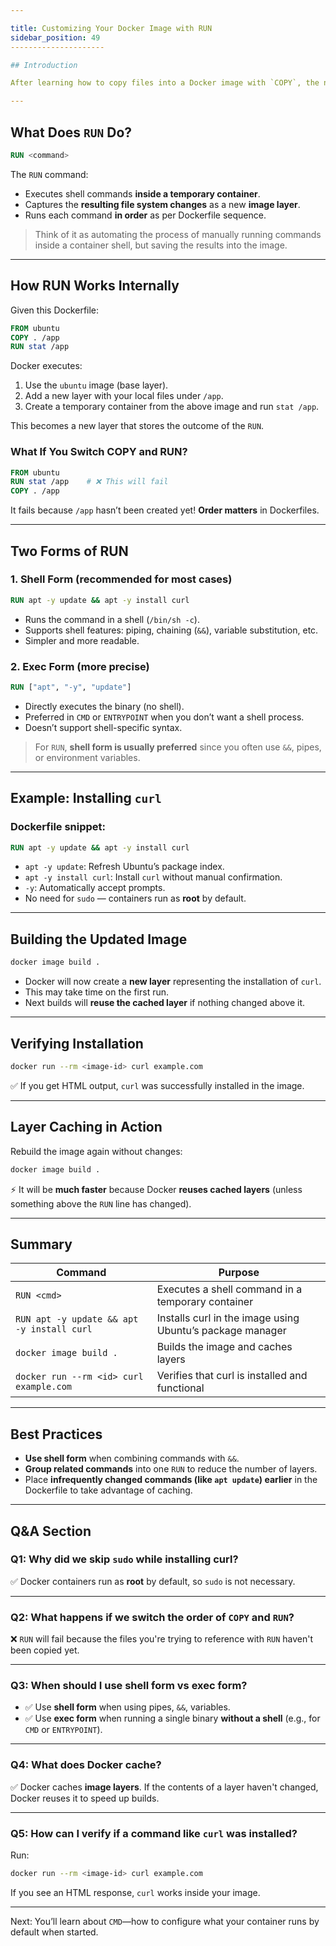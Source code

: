 ```yaml
---

title: Customizing Your Docker Image with RUN
sidebar_position: 49
---------------------

## Introduction

After learning how to copy files into a Docker image with `COPY`, the next step is **customizing the image** using the `RUN` instruction. `RUN` is one of the most powerful Dockerfile instructions—it allows you to **install software**, **configure packages**, or **prepare the environment** inside your image.

---
```


## What Does `RUN` Do?

```dockerfile
RUN <command>
```

The `RUN` command:

- Executes shell commands **inside a temporary container**.
- Captures the **resulting file system changes** as a new **image layer**.
- Runs each command **in order** as per Dockerfile sequence.

> Think of it as automating the process of manually running commands inside a
> container shell, but saving the results into the image.

---

## How RUN Works Internally

Given this Dockerfile:

```dockerfile
FROM ubuntu
COPY . /app
RUN stat /app
```

Docker executes:

1. Use the `ubuntu` image (base layer).
2. Add a new layer with your local files under `/app`.
3. Create a temporary container from the above image and run `stat /app`.

This becomes a new layer that stores the outcome of the `RUN`.

### What If You Switch COPY and RUN?

```dockerfile
FROM ubuntu
RUN stat /app    # ❌ This will fail
COPY . /app
```

It fails because `/app` hasn’t been created yet! **Order matters** in
Dockerfiles.

---

## Two Forms of RUN

### 1. **Shell Form** (recommended for most cases)

```dockerfile
RUN apt -y update && apt -y install curl
```

- Runs the command in a shell (`/bin/sh -c`).
- Supports shell features: piping, chaining (`&&`), variable substitution, etc.
- Simpler and more readable.

### 2. **Exec Form** (more precise)

```dockerfile
RUN ["apt", "-y", "update"]
```

- Directly executes the binary (no shell).
- Preferred in `CMD` or `ENTRYPOINT` when you don’t want a shell process.
- Doesn’t support shell-specific syntax.

> For `RUN`, **shell form is usually preferred** since you often use `&&`,
> pipes, or environment variables.

---

## Example: Installing `curl`

### Dockerfile snippet:

```dockerfile
RUN apt -y update && apt -y install curl
```

- `apt -y update`: Refresh Ubuntu’s package index.
- `apt -y install curl`: Install `curl` without manual confirmation.
- `-y`: Automatically accept prompts.
- No need for `sudo` — containers run as **root** by default.

---

## Building the Updated Image

```bash
docker image build .
```

- Docker will now create a **new layer** representing the installation of
  `curl`.
- This may take time on the first run.
- Next builds will **reuse the cached layer** if nothing changed above it.

---

## Verifying Installation

```bash
docker run --rm <image-id> curl example.com
```

✅ If you get HTML output, `curl` was successfully installed in the image.

---

## Layer Caching in Action

Rebuild the image again without changes:

```bash
docker image build .
```

⚡ It will be **much faster** because Docker **reuses cached layers** (unless
something above the `RUN` line has changed).

---

## Summary

| Command                                    | Purpose                                                   |
| ------------------------------------------ | --------------------------------------------------------- |
| `RUN <cmd>`                                | Executes a shell command in a temporary container         |
| `RUN apt -y update && apt -y install curl` | Installs curl in the image using Ubuntu’s package manager |
| `docker image build .`                     | Builds the image and caches layers                        |
| `docker run --rm <id> curl example.com`    | Verifies that curl is installed and functional            |

---

## Best Practices

- **Use shell form** when combining commands with `&&`.
- **Group related commands** into one `RUN` to reduce the number of layers.
- Place **infrequently changed commands (like `apt update`) earlier** in the
  Dockerfile to take advantage of caching.

---

## Q\&A Section

### Q1: Why did we skip `sudo` while installing curl?

✅ Docker containers run as **root** by default, so `sudo` is not necessary.

---

### Q2: What happens if we switch the order of `COPY` and `RUN`?

❌ `RUN` will fail because the files you're trying to reference with `RUN`
haven't been copied yet.

---

### Q3: When should I use shell form vs exec form?

- ✅ Use **shell form** when using pipes, `&&`, variables.
- ✅ Use **exec form** when running a single binary **without a shell** (e.g.,
  for `CMD` or `ENTRYPOINT`).

---

### Q4: What does Docker cache?

✅ Docker caches **image layers**. If the contents of a layer haven't changed,
Docker reuses it to speed up builds.

---

### Q5: How can I verify if a command like `curl` was installed?

Run:

```bash
docker run --rm <image-id> curl example.com
```

If you see an HTML response, `curl` works inside your image.

---

Next: You’ll learn about `CMD`—how to configure what your container runs by
default when started.
